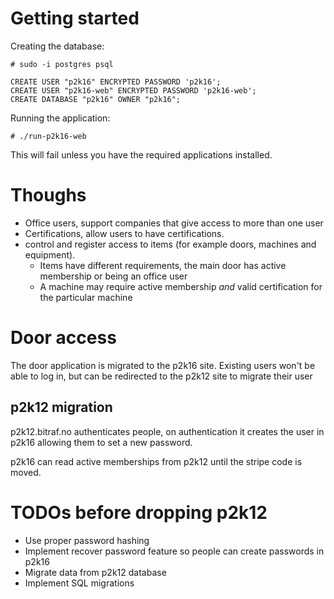 # Getting started

Creating the database:

    # sudo -i postgres psql

    CREATE USER "p2k16" ENCRYPTED PASSWORD 'p2k16';
    CREATE USER "p2k16-web" ENCRYPTED PASSWORD 'p2k16-web';
    CREATE DATABASE "p2k16" OWNER "p2k16";

Running the application:

    # ./run-p2k16-web

This will fail unless you have the required applications installed.

# Thoughs


* Office users, support companies that give access to more than one user
* Certifications, allow users to have certifications.
* control and register access to items (for example doors, machines and equipment).
  * Items have different requirements, the main door has active membership or being an office user
  * A machine may require active membership *and* valid certification for the particular machine

# Door access

The door application is migrated to the p2k16 site. Existing users won't be able to log in, but can be redirected to
the p2k12 site to migrate their user

## p2k12 migration

p2k12.bitraf.no authenticates people, on authentication it creates the user in p2k16 allowing them to set a new password.

p2k16 can read active memberships from p2k12 until the stripe code is moved.

# TODOs before dropping p2k12

* Use proper password hashing
* Implement recover password feature so people can create passwords in p2k16
* Migrate data from p2k12 database
* Implement SQL migrations
